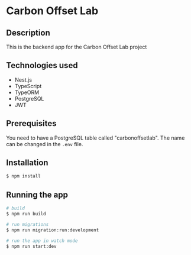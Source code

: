 # Carbon Offset Lab

## Description

This is the backend app for the Carbon Offset Lab project

## Technologies used

- Nest.js
- TypeScript
- TypeORM
- PostgreSQL
- JWT

## Prerequisites

You need to have a PostgreSQL table called "carbonoffsetlab". The name can be changed in the <code>.env</code> file.

## Installation

```bash
$ npm install
```

## Running the app

```bash
# build
$ npm run build

# run migrations
$ npm run migration:run:development

# run the app in watch mode
$ npm run start:dev
```
